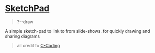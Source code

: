 # [SketchPad](https://hackyourfuture.be/sketchpad)

> ?--draw

A simple sketch-pad to link to from slide-shows. for quickly drawing and sharing
diagrams

> all credit to [C-Coding](https://github.com/C-Coding/Sketchpad)
